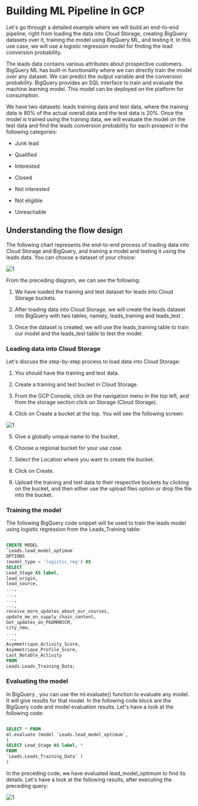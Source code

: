 
# Building ML Pipeline In GCP

Let's go through a detailed example where we will build an end-to-end pipeline, right from loading the data into Cloud Storage, creating BigQuery datasets over it, training the model using BigQuery ML, and testing it. In this use case, we will use a logistic regression model for finding the lead conversion probability.

The leads data contains various attributes about prospective customers. BigQuery ML has built-in functionality where we can directly train the model over any dataset. We can predict the output variable and the conversion probability. BigQuery provides an SQL interface to train and evaluate the machine learning model. This model can be deployed on the platform for consumption.


We have two datasets: leads training data and test data, where the training data is 80% of the actual overall data and the test data is 20%. Once the model is trained using the training data, we will evaluate the model on the test data and find the leads conversion probability for each prospect in the following categories:

- Junk lead
- Qualified

- Interested
- Closed

- Not interested
- Not eligible
- Unreachable

## Understanding the flow design

The following chart represents the end-to-end process of loading data into Cloud Storage and BigQuery, and training a model and testing it using the leads data. You can choose a dataset of your choice:


![1](https://user-images.githubusercontent.com/23625821/122663342-fa089500-d199-11eb-9326-7d415d44bfa8.png)

From the preceding diagram, we can see the following:

1. We have loaded the training and test dataset for leads into Cloud Storage buckets.

2. After loading data into Cloud Storage, we will create the leads dataset into BigQuery with two tables, namely, leads_training and leads_test .

3. Once the dataset is created, we will use the leads_training table to train our model and the leads_test table to test the model.

### Loading data into Cloud Storage

Let's discuss the step-by-step process to load data into Cloud Storage:

1. You should have the training and test data.
2. Create a training and test bucket in Cloud Storage.

3. From the GCP Console, click on the navigation menu in the top left, and from the storage section click on Storage (Cloud Storage).
4. Click on Create a bucket at the top. You will see the following screen:

![1](https://user-images.githubusercontent.com/23625821/122663377-405df400-d19a-11eb-83ba-1f08a8c74592.png)

5. Give a globally unique name to the bucket.
6. Choose a regional bucket for your use case.

7. Select the Location where you want to create the bucket.
8. Click on Create.

9. Upload the training and test data to their respective buckets by clicking on the bucket, and then either use the upload files option or drop the file into the
bucket.


### Training the model

The following BigQuery code snippet will be used to train the leads model using logistic regression from the Leads_Training table:

```sql

CREATE MODEL
`Leads.lead_model_optimum`
OPTIONS
(model_type = 'logistic_reg') AS
SELECT
Lead_Stage AS label,
lead_origin,
lead_source,
...,
...,
...,
...,
receive_more_updates_about_our_courses,
update_me_on_supply_chain_content,
Get_updates_on_PGDMHBSCM,
city_new,
...,
...,
Asymmetrique_Activity_Score,
Asymmetrique_Profile_Score,
Last_Notable_Activity
FROM
Leads.Leads_Training_Data;

```

### Evaluating the model

In BigQuery , you can use the ml.evaluate() function to evaluate any model. It will give results for that model. In the following code block are the BigQuery code and model evaluation results. Let's have a look at the following code:

```sql

SELECT * FROM
ml.evaluate (model `Leads.lead_model_optimum`,
(
SELECT Lead_Stage AS label, *
FROM
`Leads.Leads_Training_Data` )
)

```


In the preceding code, we have evaluated lead_model_optimum to find its details. Let's have a look at the following results, after executing the preceding query:


![1](https://user-images.githubusercontent.com/23625821/122663487-2a046800-d19b-11eb-9d6f-b0523484b59d.png)


